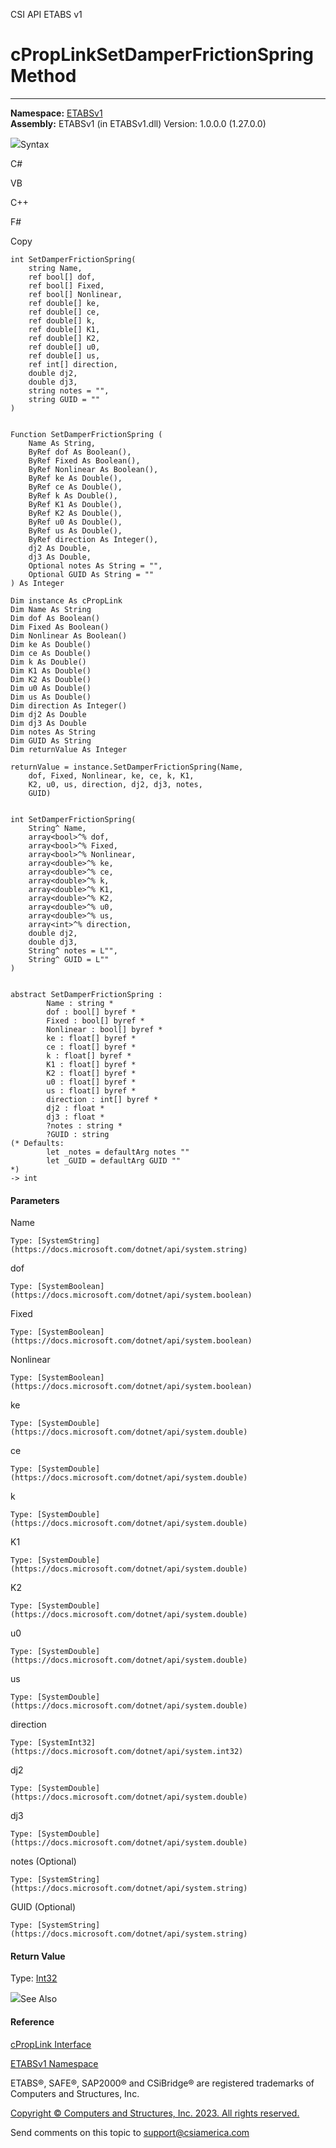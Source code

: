 ﻿

CSI API ETABS v1

# cPropLinkSetDamperFrictionSpring Method  
  
---  
  
**Namespace:** [ETABSv1](2780f1b8-2033-5289-2298-1cdb2a7508d9.htm)  
**Assembly:** ETABSv1 (in ETABSv1.dll) Version: 1.0.0.0 (1.27.0.0)

![](../icons/SectionExpanded.png)Syntax

C#

VB

C++

F#

Copy

    
    
    int SetDamperFrictionSpring(
    	string Name,
    	ref bool[] dof,
    	ref bool[] Fixed,
    	ref bool[] Nonlinear,
    	ref double[] ke,
    	ref double[] ce,
    	ref double[] k,
    	ref double[] K1,
    	ref double[] K2,
    	ref double[] u0,
    	ref double[] us,
    	ref int[] direction,
    	double dj2,
    	double dj3,
    	string notes = "",
    	string GUID = ""
    )
    
    
    Function SetDamperFrictionSpring ( 
    	Name As String,
    	ByRef dof As Boolean(),
    	ByRef Fixed As Boolean(),
    	ByRef Nonlinear As Boolean(),
    	ByRef ke As Double(),
    	ByRef ce As Double(),
    	ByRef k As Double(),
    	ByRef K1 As Double(),
    	ByRef K2 As Double(),
    	ByRef u0 As Double(),
    	ByRef us As Double(),
    	ByRef direction As Integer(),
    	dj2 As Double,
    	dj3 As Double,
    	Optional notes As String = "",
    	Optional GUID As String = ""
    ) As Integer
    
    Dim instance As cPropLink
    Dim Name As String
    Dim dof As Boolean()
    Dim Fixed As Boolean()
    Dim Nonlinear As Boolean()
    Dim ke As Double()
    Dim ce As Double()
    Dim k As Double()
    Dim K1 As Double()
    Dim K2 As Double()
    Dim u0 As Double()
    Dim us As Double()
    Dim direction As Integer()
    Dim dj2 As Double
    Dim dj3 As Double
    Dim notes As String
    Dim GUID As String
    Dim returnValue As Integer
    
    returnValue = instance.SetDamperFrictionSpring(Name, 
    	dof, Fixed, Nonlinear, ke, ce, k, K1, 
    	K2, u0, us, direction, dj2, dj3, notes, 
    	GUID)
    
    
    int SetDamperFrictionSpring(
    	String^ Name, 
    	array<bool>^% dof, 
    	array<bool>^% Fixed, 
    	array<bool>^% Nonlinear, 
    	array<double>^% ke, 
    	array<double>^% ce, 
    	array<double>^% k, 
    	array<double>^% K1, 
    	array<double>^% K2, 
    	array<double>^% u0, 
    	array<double>^% us, 
    	array<int>^% direction, 
    	double dj2, 
    	double dj3, 
    	String^ notes = L"", 
    	String^ GUID = L""
    )
    
    
    abstract SetDamperFrictionSpring : 
            Name : string * 
            dof : bool[] byref * 
            Fixed : bool[] byref * 
            Nonlinear : bool[] byref * 
            ke : float[] byref * 
            ce : float[] byref * 
            k : float[] byref * 
            K1 : float[] byref * 
            K2 : float[] byref * 
            u0 : float[] byref * 
            us : float[] byref * 
            direction : int[] byref * 
            dj2 : float * 
            dj3 : float * 
            ?notes : string * 
            ?GUID : string 
    (* Defaults:
            let _notes = defaultArg notes ""
            let _GUID = defaultArg GUID ""
    *)
    -> int 
    

#### Parameters

Name

    Type: [SystemString](https://docs.microsoft.com/dotnet/api/system.string)  

dof

    Type: [SystemBoolean](https://docs.microsoft.com/dotnet/api/system.boolean)  

Fixed

    Type: [SystemBoolean](https://docs.microsoft.com/dotnet/api/system.boolean)  

Nonlinear

    Type: [SystemBoolean](https://docs.microsoft.com/dotnet/api/system.boolean)  

ke

    Type: [SystemDouble](https://docs.microsoft.com/dotnet/api/system.double)  

ce

    Type: [SystemDouble](https://docs.microsoft.com/dotnet/api/system.double)  

k

    Type: [SystemDouble](https://docs.microsoft.com/dotnet/api/system.double)  

K1

    Type: [SystemDouble](https://docs.microsoft.com/dotnet/api/system.double)  

K2

    Type: [SystemDouble](https://docs.microsoft.com/dotnet/api/system.double)  

u0

    Type: [SystemDouble](https://docs.microsoft.com/dotnet/api/system.double)  

us

    Type: [SystemDouble](https://docs.microsoft.com/dotnet/api/system.double)  

direction

    Type: [SystemInt32](https://docs.microsoft.com/dotnet/api/system.int32)  

dj2

    Type: [SystemDouble](https://docs.microsoft.com/dotnet/api/system.double)  

dj3

    Type: [SystemDouble](https://docs.microsoft.com/dotnet/api/system.double)  

notes (Optional)

    Type: [SystemString](https://docs.microsoft.com/dotnet/api/system.string)  

GUID (Optional)

    Type: [SystemString](https://docs.microsoft.com/dotnet/api/system.string)  

#### Return Value

Type: [Int32](https://docs.microsoft.com/dotnet/api/system.int32)

![](../icons/SectionExpanded.png)See Also

#### Reference

[cPropLink Interface](a76cf100-6278-6a57-2daf-e0425fef43cb.htm)

[ETABSv1 Namespace](2780f1b8-2033-5289-2298-1cdb2a7508d9.htm)

ETABS®, SAFE®, SAP2000® and CSiBridge® are registered trademarks of Computers
and Structures, Inc.  

[Copyright © Computers and Structures, Inc. 2023. All rights
reserved.](http://www.csiamerica.com)

Send comments on this topic to
[support@csiamerica.com](mailto:support%40csiamerica.com?Subject=CSI%20API%20ETABS%20v1)

